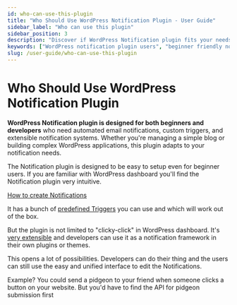 ```yaml
---
id: who-can-use-this-plugin
title: "Who Should Use WordPress Notification Plugin - User Guide"
sidebar_label: "Who can use this plugin"
sidebar_position: 3
description: "Discover if WordPress Notification plugin fits your needs. Perfect for beginners and developers who want automated email notifications and custom triggers."
keywords: ["WordPress notification plugin users", "beginner friendly notifications", "developer notification framework", "WordPress automation", "email notifications", "custom triggers", "WordPress dashboard"]
slug: /user-guide/who-can-use-this-plugin
---
```


# Who Should Use WordPress Notification Plugin

**WordPress Notification plugin is designed for both beginners and developers** who need automated email notifications, custom triggers, and extensible notification systems. Whether you're managing a simple blog or building complex WordPress applications, this plugin adapts to your notification needs.

The Notification plugin is designed to be easy to setup even for beginner users. If you are familiar with WordPress dashboard you'll find the Notification plugin very intuitive.

[How to create Notifications](how-to-create-notifications.md)

It has a bunch of [predefined Triggers](../../developer/triggers/default-triggers) you can use and which will work out of the box.

But the plugin is not limited to "clicky-click" in WordPress dashboard. It's [very extensible](../../developer/general/extension-possibilities) and developers can use it as a notification framework in their own plugins or themes.

This opens a lot of possibilities. Developers can do their thing and the users can still use the easy and unified interface to edit the Notifications.

Example? You could send a pidgeon to your friend when someone clicks a button on your website. But you'd have to find the API for pidgeon submission first 
